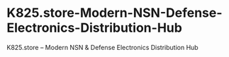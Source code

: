 # K825.store-Modern-NSN-Defense-Electronics-Distribution-Hub
K825.store – Modern NSN &amp; Defense Electronics Distribution Hub
